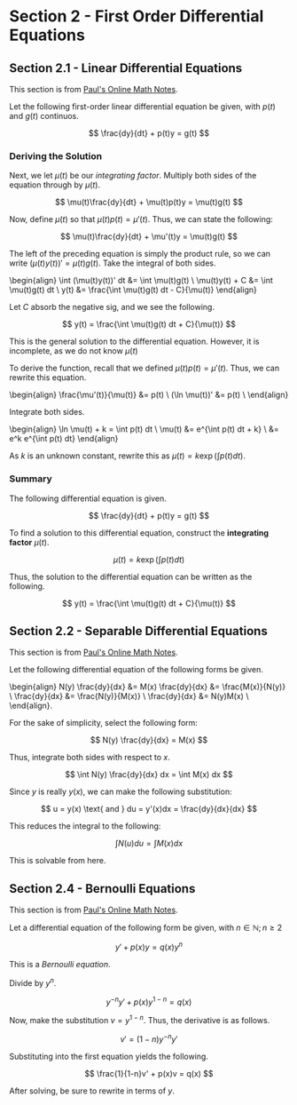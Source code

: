 # Section 2 - First Order Differential Equations

## Section 2.1 - Linear Differential Equations

This section is from [Paul's Online Math Notes](https://tutorial.math.lamar.edu/Classes/DE/Linear.aspx).

Let the following first-order linear differential equation be given, with $p(t)$ and $g(t)$ continuos.

$$
\frac{dy}{dt} + p(t)y = g(t)
$$

### Deriving the Solution

Next, we let $\mu(t)$ be our *integrating factor*. Multiply both sides of the equation through by $\mu(t)$.

$$
\mu(t)\frac{dy}{dt} + \mu(t)p(t)y = \mu(t)g(t)
$$

Now, define $\mu(t)$ so that $\mu(t)p(t) = \mu'(t)$. Thus, we can state the following:

$$
\mu(t)\frac{dy}{dt} + \mu'(t)y = \mu(t)g(t)
$$

The left of the preceding equation is simply the product rule, so we can write $(\mu(t)y(t))' = \mu(t)g(t)$. Take the integral of both sides.

\begin{align}
    \int (\mu(t)y(t))' dt &= \int \mu(t)g(t) \\
    \mu(t)y(t) + C &= \int \mu(t)g(t) dt \\
    y(t) &= \frac{\int \mu(t)g(t) dt - C}{\mu(t)}
\end{align}

Let $C$ absorb the negative sig, and we see the following.

$$
y(t) = \frac{\int \mu(t)g(t) dt + C}{\mu(t)}
$$

This is the general solution to the differential equation. However, it is incomplete, as we do not know $\mu(t)$

To derive the function, recall that we defined $\mu(t)p(t) = \mu'(t)$. Thus, we can rewrite this equation.

\begin{align}
    \frac{\mu'(t)}{\mu(t)} &= p(t) \\
    (\ln \mu(t))' &= p(t) \\
\end{align}

Integrate both sides.

\begin{align}
    \ln \mu(t) + k = \int p(t) dt \\
    \mu(t) &= e^{\int p(t) dt + k} \\
    &= e^k e^{\int p(t) dt}
\end{align}

As $k$ is an unknown constant, rewrite this as $\mu(t) = k \exp(\int p(t) dt)$.

### Summary

The following differential equation is given.

$$
\frac{dy}{dt} + p(t)y = g(t)
$$

To find a solution to this differential equation, construct the **integrating factor** $\mu(t)$.

$$\mu(t) = k \exp(\int p(t) dt)$$

Thus, the solution to the differential equation can be written as the following.

$$
y(t) = \frac{\int \mu(t)g(t) dt + C}{\mu(t)}
$$

## Section 2.2 - Separable Differential Equations

This section is from [Paul's Online Math Notes](https://tutorial.math.lamar.edu/Classes/DE/Separable.aspx).

Let the following differential equation of the following forms be given.

\begin{align}
    N(y) \frac{dy}{dx} &= M(x)
    \frac{dy}{dx} &= \frac{M(x)}{N(y)} \\
    \frac{dy}{dx} &= \frac{N(y)}{M(x)} \\
    \frac{dy}{dx} &= N(y)M(x) \\
\end{align}.

For the sake of simplicity, select the following form:

$$
N(y) \frac{dy}{dx} = M(x)
$$

Thus, integrate both sides with respect to $x$.

$$
\int N(y) \frac{dy}{dx} dx = \int M(x) dx
$$

Since $y$ is really $y(x)$, we can make the following substitution:

$$
u = y(x) \text{ and } du = y'(x)dx = \frac{dy}{dx}{dx}
$$

This reduces the integral to the following:

$$
\int N(u) du = \int M(x) dx
$$

This is solvable from here.

## Section 2.4 - Bernoulli Equations

This section is from [Paul's Online Math Notes](https://tutorial.math.lamar.edu/Classes/DE/Bernoulli.aspx).

Let a differential equation of the following form be given, with $n \in \mathbb{N}; n \geq 2$

$$
y' + p(x)y = q(x)y^n
$$

This is a *Bernoulli equation*.

Divide by $y^n$.

$$
y^{-n}y' + p(x)y^{1-n} = q(x)
$$

Now, make the substitution $v = y^{1-n}$. Thus, the derivative is as follows.

$$
v' = (1-n)y^{-n}y'
$$

Substituting into the first equation yields the following.

$$
\frac{1}{1-n}v' + p(x)v = q(x)
$$

After solving, be sure to rewrite in terms of $y$.
